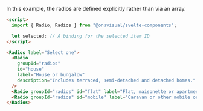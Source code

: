In this example, the radios are defined explicitly rather than via an array.

<!-- prettier-ignore -->
```html
<script>
  import { Radio, Radios } from "@onsvisual/svelte-components";

  let selected; // A binding for the selected item ID
</script>

<Radios label="Select one">
  <Radio
    groupId="radios"
    id="house"
    label="House or bungalow"
    description="Includes terraced, semi-detached and detached homes."
  />
  <Radio groupId="radios" id="flat" label="Flat, maisonette or apartment" />
  <Radio groupId="radios" id="mobile" label="Caravan or other mobile or temporary structure" />
</Radios>
```
